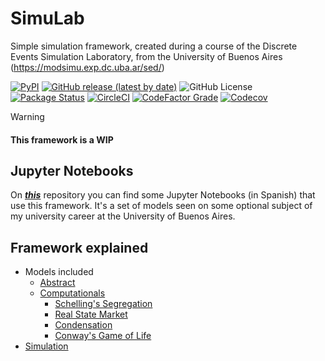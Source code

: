 # SimuLab

Simple simulation framework, created during a course of the Discrete Events Simulation Laboratory, from the University of Buenos Aires (https://modsimu.exp.dc.uba.ar/sed/)

[![PyPI](https://img.shields.io/pypi/v/simulab?color=blue&label=PyPI%20Version&logo=python&logoColor=white)](https://pypi.org/project/simulab/)
[![GitHub release (latest by date)](https://img.shields.io/github/v/release/EzequielPuerta/simulab?label=Latest%20Release&display_name=tag&logo=github&logoColor=white)](https://github.com/EzequielPuerta/simulab/releases/latest)
![GitHub License](https://img.shields.io/github/license/EzequielPuerta/simulab?label=License&logo=github&logoColor=white)
[![Package Status](https://img.shields.io/pypi/status/simulab.svg?label=PyPI%20Status&logo=python&logoColor=white)](https://pypi.org/project/simulab/)
[![CircleCI](https://img.shields.io/circleci/build/gh/EzequielPuerta/simulab/main?label=CircleCI%20Build&logo=circleci&logoColor=white)](https://circleci.com/gh/EzequielPuerta/simulab)
[![CodeFactor Grade](https://img.shields.io/codefactor/grade/github/EzequielPuerta/simulab/main?label=CodeFactor&logo=codefactor&logoColor=white)](https://www.codefactor.io/repository/github/ezequielpuerta/simulab)
[![Codecov](https://img.shields.io/codecov/c/gh/EzequielPuerta/simulab?label=Codecov&logo=codecov&logoColor=white)](https://codecov.io/gh/EzequielPuerta/simulab)

> [!WARNING]
> #### This framework is a WIP

## Jupyter Notebooks

On ***[this](https://github.com/EzequielPuerta-University/modelado_y_simulacion_de_sistemas_complejos)*** repository you can find some Jupyter Notebooks (in Spanish) that use this framework. It's a set of models seen on some optional subject of my university career at the University of Buenos Aires.

## Framework explained

* Models included
    * [Abstract](docs/abstract.md)
    * [Computationals](docs/computational.md)
        * [Schelling's Segregation](docs/computational.md#schellings-segregation)
        * [Real State Market](docs/computational.md#real-state-market)
        * [Condensation](docs/computational.md#condensation)
        * [Conway's Game of Life](docs/computational.md#conways-game-of-life)
* [Simulation](docs/simulation.md)
